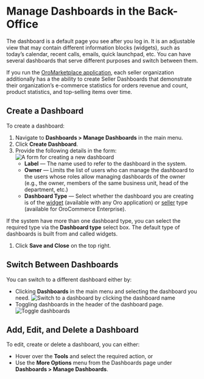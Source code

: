 <a id="user-guide-business-intelligence-dashboards"></a>

<a id="user-guide-business-intelligence-widgets"></a>

<a id="user-guide-dashboards"></a>

# Manage Dashboards in the Back-Office

The dashboard is a default page you see after you log in. It is an adjustable view that may contain different information blocks (widgets), such as today’s calendar, recent calls, emails, quick launchpad, etc. You can have several dashboards that serve different purposes and switch between them.

If you run the [OroMarketplace application](../../concept-guides/business-models/marketplace/index.md#concept-guide-oro-marketplace), each seller organization additionally has a the ability to create Seller Dashboards that  demonstrate their organization’s e-commerce statistics for orders revenue and count, product statistics, and top-selling items over time.

## Create a Dashboard

To create a dashboard:

1. Navigate to <i class="far fa-chart-bar" aria-hidden="true"></i> **Dashboards > Manage Dashboards** in the main menu.
2. Click **Create Dashboard**.
3. Provide the following details in the form:
   ![A form for creating a new dashboard](user/img/dashboards/dashboards_1.png)
   * **Label** — The name used to refer to the dashboard in the system.
   * **Owner** — Limits the list of users who can manage the dashboard to the users whose roles allow managing dashboards of the owner (e.g., the owner, members of the same business unit, head of the department, etc.)
   * **Dashboard Type** — Select whether the dashboard you are creating is of the [widget](widgets/index.md#user-guide-business-intelligence-widgets-explore) (available with any Oro application) or [seller](../../concept-guides/business-models/marketplace/index.md#concept-guide-oro-marketplace) type (available for OroCommerce Enterprise).

If the system have more than one dashboard type, you can select the required type via the **Dashboard type** select box. The default type of dashboards is built from and called widgets.

1. Click **Save and Close** on the top right.

## Switch Between Dashboards

You can switch to a different dashboard either by:

* Clicking <i class="far fa-chart-bar" aria-hidden="true"></i> **Dashboards** in the main menu and selecting the dashboard you need.
  ![Switch to a dashboard by clicking the dashboard name](user/img/dashboards/dashboards_3.png)
* Toggling dashboards in the header of the dashboard page.
  ![Toggle dashboards](user/img/dashboards/dashboards_4.png)

## Add, Edit, and Delete a Dashboard

To edit, create or delete a dashboard, you can either:

* Hover over the <i class="fa fa-cog fa-lg" aria-hidden="true"></i> **Tools** and select the required action, or
* Use the  <i class="fa fa-ellipsis-h fa-lg" aria-hidden="true"></i> **More Options** menu from the Dashboards page under **Dashboards > Manage Dashboards**.

<!-- fa-bars = fa-navicon -->
<!-- Ic Tiles is used as Set As Default in saved views, and as tiles in display layout options -->
<!-- IcPencil refers to Rename in Commerce and Inline Editing in CRM -->
<!-- Check mark in the square. -->
<!-- SortDesc is also used as drop-down arrow -->
<!-- A -->
<!-- B -->
<!-- C -->
<!-- D -->
<!-- E -->
<!-- F -->
<!-- G -->
<!-- H -->
<!-- I -->
<!-- L -->
<!-- M -->
<!-- P -->
<!-- R -->
<!-- S -->
<!-- T -->
<!-- U -->
<!-- Z -->

